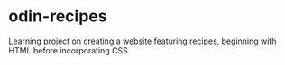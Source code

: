 # odin-recipes
Learning project on creating a website featuring recipes, beginning with HTML before incorporating CSS.
